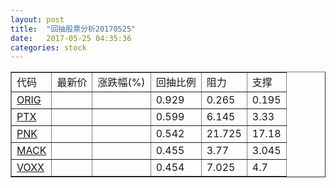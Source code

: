 ```yaml
---
layout: post
title:  "回抽股票分析20170525"
date:   2017-05-25 04:35:36
categories: stock
---
```

<script type="text/javascript">
var stockList = []
stockList.push('gb_orig');
stockList.push('gb_ptx');
stockList.push('gb_pnk');
stockList.push('gb_mack');
stockList.push('gb_voxx');
</script>
<table border="1">
 <tr>
 <td>代码</td>
 <td>最新价</td>
 <td>涨跌幅(%)</td>
 <td>回抽比例</td>
 <td>阻力</td>
 <td>支撑</td>
</tr>
  <tr id="orig">
  <td><a href="http://stock.finance.sina.com.cn/usstock/quotes/ORIG.html" target="_blank">ORIG</a></td><td></td><td></td><td>0.929</td><td>0.265</td><td>0.195</td></tr>
  <tr id="ptx">
  <td><a href="http://stock.finance.sina.com.cn/usstock/quotes/PTX.html" target="_blank">PTX</a></td><td></td><td></td><td>0.599</td><td>6.145</td><td>3.33</td></tr>
  <tr id="pnk">
  <td><a href="http://stock.finance.sina.com.cn/usstock/quotes/PNK.html" target="_blank">PNK</a></td><td></td><td></td><td>0.542</td><td>21.725</td><td>17.18</td></tr>
  <tr id="mack">
  <td><a href="http://stock.finance.sina.com.cn/usstock/quotes/MACK.html" target="_blank">MACK</a></td><td></td><td></td><td>0.455</td><td>3.77</td><td>3.045</td></tr>
  <tr id="voxx">
  <td><a href="http://stock.finance.sina.com.cn/usstock/quotes/VOXX.html" target="_blank">VOXX</a></td><td></td><td></td><td>0.454</td><td>7.025</td><td>4.7</td></tr>
</table>
